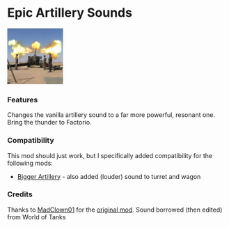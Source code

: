 # Epic Artillery Sounds
<img src="https://raw.githubusercontent.com/Wyrrrd/EpicArtillerySounds/master/thumbnail.png" width="128" height="128">

### Features
Changes the vanilla artillery sound to a far more powerful, resonant one. Bring the thunder to Factorio.

### Compatibility
This mod should just work, but I specifically added compatibility for the following mods:

+ [Bigger Artillery](https://mods.factorio.com/mod/bigger-artillery) - also added (louder) sound to turret and wagon

### Credits
Thanks to [MadClown01](https://mods.factorio.com/user/MadClown01) for the [original mod](https://mods.factorio.com/mod/Epic-Artillery-Sounds).
Sound borrowed (then edited) from World of Tanks
